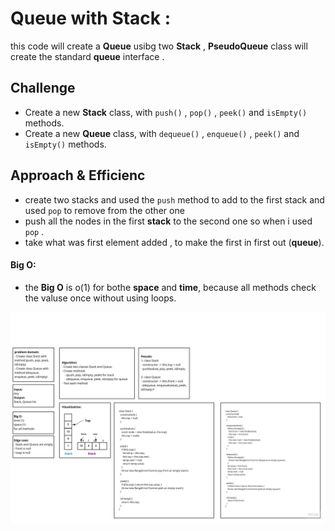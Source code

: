 # Queue with Stack  :
this code will create a **Queue** usibg two **Stack** , **PseudoQueue** class will create the standard **queue** interface .

## Challenge
- Create a new **Stack** class, with `push()` , `pop()` , `peek()` and `isEmpty()` methods.
- Create a new **Queue** class, with `dequeue()` , `enqueue()` , `peek()` and `isEmpty()` methods.

## Approach & Efficienc
- create two stacks and used the `push` method to add to the first stack and used `pop` to remove from the other one 
- push all the nodes in the first **stack** to the second one so when i used `pop` .
- take what was first element added , to make the first in first out (**queue**).

#### Big O:
- the **Big O** is o(1) for bothe **space** and **time**, because all methods check the valuse once without using loops.

![whiteboard](../../assets/stack_queue.jpg)


